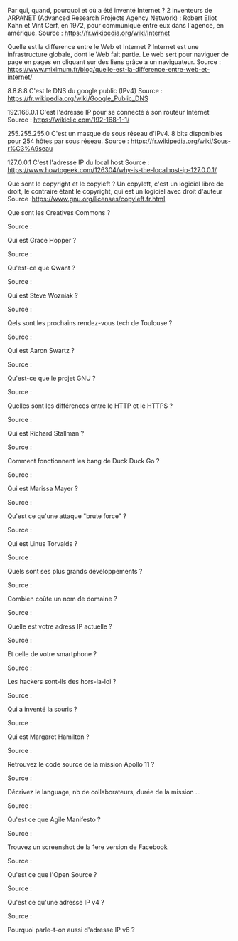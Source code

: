 Par qui, quand, pourquoi et où a été inventé Internet ?
2 inventeurs de ARPANET (Advanced Research Projects Agency Network) : Robert Eliot Kahn et Vint Cerf, en 1972, pour communiqué entre eux dans l'agence, en amérique.
Source : https://fr.wikipedia.org/wiki/Internet

Quelle est la difference entre le Web et Internet ?
Internet est une infrastructure globale, dont le Web fait partie. Le web sert pour naviguer de page en pages en cliquant sur des liens grâce a un naviguateur.
Source : https://www.miximum.fr/blog/quelle-est-la-difference-entre-web-et-internet/

8.8.8.8
C'est le DNS du google public (IPv4)
Source : https://fr.wikipedia.org/wiki/Google_Public_DNS

192.168.0.1
C'est l'adresse IP pour se connecté à son routeur Internet
Source : https://wikiclic.com/192-168-1-1/

255.255.255.0
C'est un masque de sous réseau d'IPv4. 8 bits disponibles pour 254 hôtes par sous réseau.
Source : https://fr.wikipedia.org/wiki/Sous-r%C3%A9seau

127.0.0.1
C'est l'adresse IP du local host
Source : https://www.howtogeek.com/126304/why-is-the-localhost-ip-127.0.0.1/

Que sont le copyright et le copyleft ?
Un copyleft, c'est un logiciel libre de droit, le contraire étant le copyright, qui est un logiciel avec droit d'auteur
Source :https://www.gnu.org/licenses/copyleft.fr.html

Que sont les Creatives Commons ?

Source :

Qui est Grace Hopper ?

Source :

Qu'est-ce que Qwant ?

Source :

Qui est Steve Wozniak ?

Source :

Qels sont les prochains rendez-vous tech de Toulouse ?

Source :

Qui est Aaron Swartz ?

Source :

Qu'est-ce que le projet GNU ?

Source :

Quelles sont les différences entre le HTTP et le HTTPS ?

Source :

Qui est Richard Stallman ?

Source :

Comment fonctionnent les bang de Duck Duck Go ?

Source :

Qui est Marissa Mayer ?

Source :

Qu'est ce qu'une attaque "brute force" ?

Source :

Qui est Linus Torvalds ?

Source :

Quels sont ses plus grands développements ?

Source :

Combien coûte un nom de domaine ?

Source :

Quelle est votre adress IP actuelle ?

Source :

Et celle de votre smartphone ?

Source :

Les hackers sont-ils des hors-la-loi ?

Source :

Qui a inventé la souris ?

Source :

Qui est Margaret Hamilton ?

Source :

Retrouvez le code source de la mission Apollo 11 ?

Source :

Décrivez le language, nb de collaborateurs, durée de la mission ...

Source :

Qu'est ce que Agile Manifesto ?

Source :

Trouvez un screenshot de la 1ere version de Facebook

Source :

Qu'est ce que l'Open Source ?

Source :

Qu'est ce qu'une adresse IP v4 ?

Source :

Pourquoi parle-t-on aussi d'adresse IP v6 ?